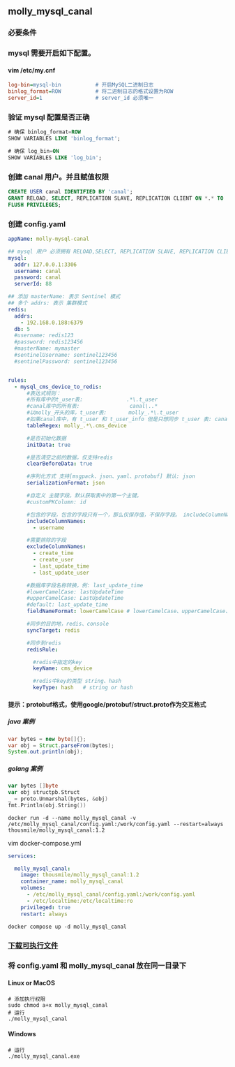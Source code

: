 ## molly_mysql_canal
### 必要条件

### mysql 需要开启如下配置。
#### vim /etc/my.cnf
```ini
log-bin=mysql-bin           # 开启MySQL二进制日志
binlog_format=ROW           # 将二进制日志的格式设置为ROW
server_id=1                 # server_id 必须唯一
```

### 验证 mysql 配置是否正确
```sql
# 确保 binlog_format=ROW
SHOW VARIABLES LIKE 'binlog_format';

# 确保 log_bin=ON
SHOW VARIABLES LIKE 'log_bin';
```

### 创建 canal 用户。并且赋值权限
```sql
CREATE USER canal IDENTIFIED BY 'canal';
GRANT RELOAD, SELECT, REPLICATION SLAVE, REPLICATION CLIENT ON *.* TO 'canal'@'%';
FLUSH PRIVILEGES;
```

### 创建 config.yaml 
```yaml
appName: molly-mysql-canal

## mysql 用户 必须拥有 RELOAD,SELECT, REPLICATION SLAVE, REPLICATION CLIENT 的权限。缺一不可
mysql:
  addr: 127.0.0.1:3306
  username: canal
  password: canal
  serverId: 88

## 添加 masterName: 表示 Sentinel 模式
## 多个 addrs: 表示 集群模式
redis:
  addrs:
    - 192.168.0.188:6379
  db: 5
  #username: redis123
  #password: redis123456
  #masterName: mymaster
  #sentinelUsername: sentinel123456
  #sentinelPassword: sentinel123456


rules:
  - mysql_cms_device_to_redis:
      #表达式规则： 
      #所有库中的t_user表:              .*\.t_user
      #canal库中的所有表:                canal\..*
      #以molly_开头的库，t_user表:       molly_.*\.t_user
      #如果canal库中，有 t_user 和 t_user_info 但是只想同步 t_user 表: canal.t_user\b
      tableRegex: molly_.*\.cms_device

      #是否初始化数据
      initData: true

      #是否清空之前的数据，仅支持redis
      clearBeforeData: true

      #序列化方式 支持[msgpack、json、yaml、protobuf] 默认: json
      serializationFormat: json

      #自定义 主键字段。默认获取表中的第一个主键。
      #customPKColumn: id

      #包含的字段，包含的字段只有一个，那么仅保存值，不保存字段。 includeColumnNames 和 excludeColumnNames 尽量不要同时添加。
      includeColumnNames:
        - username

      #需要排除的字段
      excludeColumnNames:
        - create_time
        - create_user
        - last_update_time
        - last_update_user

      #数据库字段名称转换，例: last_update_time
      #lowerCamelCase: lastUpdateTime
      #upperCamelCase: LastUpdateTime
      #default: last_update_time
      fieldNameFormat: lowerCamelCase # lowerCamelCase、upperCamelCase、default

      #同步的目的地，redis、console
      syncTarget: redis

      #同步到redis
      redisRule:

        #redis中指定的key
        keyName: cms_device

        #redis中key的类型 string、hash
        keyType: hash   # string or hash

```

#### 提示：protobuf格式，使用google/protobuf/struct.proto作为交互格式
##### java 案例
```java
var bytes = new byte[]{};
var obj = Struct.parseFrom(bytes);
System.out.println(obj);
```

##### golang 案例
```go
var bytes []byte
var obj structpb.Struct
_ = proto.Unmarshal(bytes, &obj)
fmt.Println(obj.String())
```

```shell
docker run -d --name molly_mysql_canal -v /etc/molly_mysql_canal/config.yaml:/work/config.yaml --restart=always thousmile/molly_mysql_canal:1.2
```

vim docker-compose.yml

```yaml
services:

  molly_mysql_canal:
    image: thousmile/molly_mysql_canal:1.2
    container_name: molly_mysql_canal
    volumes:
      - /etc/molly_mysql_canal/config.yaml:/work/config.yaml
      - /etc/localtime:/etc/localtime:ro
    privileged: true
    restart: always

```

```shell
docker compose up -d molly_mysql_canal
```

### [下载可执行文件](https://github.com/thousmile/molly_mysql_canal/releases)
### 将 config.yaml 和 molly_mysql_canal 放在同一目录下

#### Linux or MacOS
```shell
# 添加执行权限
sudo chmod a+x molly_mysql_canal
# 运行
./molly_mysql_canal 
```

#### Windows
```shell
# 运行
./molly_mysql_canal.exe
```
